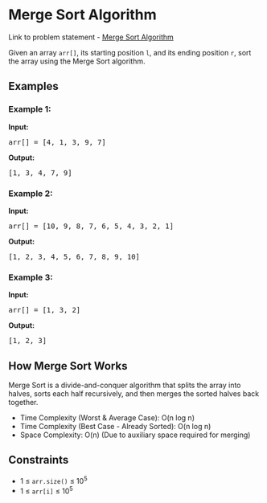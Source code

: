 <h1>Merge Sort Algorithm</h1>

<p> Link to problem statement - <a href="https://www.geeksforgeeks.org/problems/merge-sort/1">Merge Sort Algorithm</a></p>

<p>Given an array <code>arr[]</code>, its starting position <code>l</code>, and its ending position <code>r</code>, sort the array using the Merge Sort algorithm.</p>

<h2>Examples</h2>

<h3>Example 1:</h3>
<p><strong>Input:</strong></p>
<pre>arr[] = [4, 1, 3, 9, 7]</pre>
<p><strong>Output:</strong></p>
<pre>[1, 3, 4, 7, 9]</pre>

<h3>Example 2:</h3>
<p><strong>Input:</strong></p>
<pre>arr[] = [10, 9, 8, 7, 6, 5, 4, 3, 2, 1]</pre>
<p><strong>Output:</strong></p>
<pre>[1, 2, 3, 4, 5, 6, 7, 8, 9, 10]</pre>

<h3>Example 3:</h3>
<p><strong>Input:</strong></p>
<pre>arr[] = [1, 3, 2]</pre>
<p><strong>Output:</strong></p>
<pre>[1, 2, 3]</pre>

<h2>How Merge Sort Works</h2>
<p>Merge Sort is a divide-and-conquer algorithm that splits the array into halves, sorts each half recursively, and then merges the sorted halves back together.</p>

<ul>
  <li>Time Complexity (Worst & Average Case): O(n log n)</li>
  <li>Time Complexity (Best Case - Already Sorted): O(n log n)</li>
  <li>Space Complexity: O(n) (Due to auxiliary space required for merging)</li>
</ul>

<h2>Constraints</h2>
<ul>
  <li>1 ≤ <code>arr.size()</code> ≤ 10<sup>5</sup></li>
  <li>1 ≤ <code>arr[i]</code> ≤ 10<sup>5</sup></li>
</ul>
